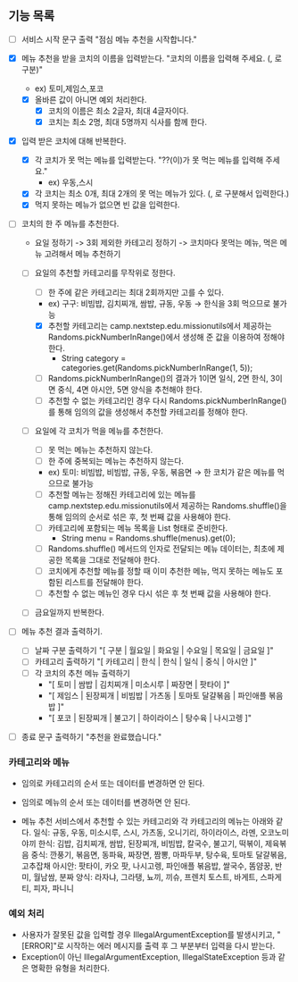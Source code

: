 ## 기능 목록

- [ ] 서비스 시작 문구 출력 "점심 메뉴 추천을 시작합니다."

- [x] 메뉴 추천을 받을 코치의 이름을 입력받는다. "코치의 이름을 입력해 주세요. (, 로 구분)"
    - ex) 토미,제임스,포코
    - [x] 올바른 값이 아니면 예외 처리한다.
        - [x] 코치의 이름은 최소 2글자, 최대 4글자이다.
        - [x] 코치는 최소 2명, 최대 5명까지 식사를 함께 한다.

- [x] 입력 받은 코치에 대해 반복한다.
    - [x] 각 코치가 못 먹는 메뉴를 입력받는다. "??(이)가 못 먹는 메뉴를 입력해 주세요."
        - ex) 우동,스시
    - [x] 각 코치는 최소 0개, 최대 2개의 못 먹는 메뉴가 있다. (, 로 구분해서 입력한다.)
    - [x] 먹지 못하는 메뉴가 없으면 빈 값을 입력한다.

- [ ] 코치의 한 주 메뉴를 추천한다.
    - 요일 정하기 -> 3회 제외한 카테고리 정하기 -> 코치마다 못먹는 메뉴, 먹은 메뉴 고려해서 메뉴 추천하기
    - [ ] 요일의 추천할 카테고리를 무작위로 정한다.
        - [ ] 한 주에 같은 카테고리는 최대 2회까지만 고를 수 있다.
        - ex) 구구: 비빔밥, 김치찌개, 쌈밥, 규동, 우동 → 한식을 3회 먹으므로 불가능

        - [x] 추천할 카테고리는 camp.nextstep.edu.missionutils에서 제공하는 Randoms.pickNumberInRange()에서 생성해 준 값을 이용하여 정해야 한다.
            - String category = categories.get(Randoms.pickNumberInRange(1, 5));
        - [ ] Randoms.pickNumberInRange()의 결과가 1이면 일식, 2면 한식, 3이면 중식, 4면 아시안, 5면 양식을 추천해야 한다.
        - [ ] 추천할 수 없는 카테고리인 경우 다시 Randoms.pickNumberInRange()를 통해 임의의 값을 생성해서 추천할 카테고리를 정해야 한다.

    - [ ] 요일에 각 코치가 먹을 메뉴를 추천한다.
        - [ ] 못 먹는 메뉴는 추천하지 않는다.
        - [ ] 한 주에 중복되는 메뉴는 추천하지 않는다.
        - ex) 토미: 비빔밥, 비빔밥, 규동, 우동, 볶음면 → 한 코치가 같은 메뉴를 먹으므로 불가능

        - [ ] 추천할 메뉴는 정해진 카테고리에 있는 메뉴를 camp.nextstep.edu.missionutils에서 제공하는 Randoms.shuffle()을 통해 임의의 순서로 섞은 후, 첫 번째 값을
          사용해야 한다.
        - [ ] 카테고리에 포함되는 메뉴 목록을 List<String> 형태로 준비한다.
            - String menu = Randoms.shuffle(menus).get(0);
        - [ ] Randoms.shuffle() 메서드의 인자로 전달되는 메뉴 데이터는, 최초에 제공한 목록을 그대로 전달해야 한다.
        - [ ] 코치에게 추천할 메뉴를 정할 때 이미 추천한 메뉴, 먹지 못하는 메뉴도 포함된 리스트를 전달해야 한다.
        - [ ] 추천할 수 없는 메뉴인 경우 다시 섞은 후 첫 번째 값을 사용해야 한다.

    - [ ] 금요일까지 반복한다.

- [ ] 메뉴 추천 결과 출력하기.
    - [ ] 날짜 구분 출력하기 "[ 구분 | 월요일 | 화요일 | 수요일 | 목요일 | 금요일 ]"
    - [ ] 카테고리 출력하기 "[ 카테고리 | 한식 | 한식 | 일식 | 중식 | 아시안 ]"
    - [ ] 각 코치의 추천 메뉴 출력하기
        - "[ 토미 | 쌈밥 | 김치찌개 | 미소시루 | 짜장면 | 팟타이 ]"
        - "[ 제임스 | 된장찌개 | 비빔밥 | 가츠동 | 토마토 달걀볶음 | 파인애플 볶음밥 ]"
        - "[ 포코 | 된장찌개 | 불고기 | 하이라이스 | 탕수육 | 나시고렝 ]"

- [ ] 종료 문구 출력하기 "추천을 완료했습니다."

### 카테고리와 메뉴

- 임의로 카테고리의 순서 또는 데이터를 변경하면 안 된다.
- 임의로 메뉴의 순서 또는 데이터를 변경하면 안 된다.

- 메뉴 추천 서비스에서 추천할 수 있는 카테고리와 각 카테고리의 메뉴는 아래와 같다.
  일식: 규동, 우동, 미소시루, 스시, 가츠동, 오니기리, 하이라이스, 라멘, 오코노미야끼
  한식: 김밥, 김치찌개, 쌈밥, 된장찌개, 비빔밥, 칼국수, 불고기, 떡볶이, 제육볶음
  중식: 깐풍기, 볶음면, 동파육, 짜장면, 짬뽕, 마파두부, 탕수육, 토마토 달걀볶음, 고추잡채
  아시안: 팟타이, 카오 팟, 나시고렝, 파인애플 볶음밥, 쌀국수, 똠얌꿍, 반미, 월남쌈, 분짜
  양식: 라자냐, 그라탱, 뇨끼, 끼슈, 프렌치 토스트, 바게트, 스파게티, 피자, 파니니

### 예외 처리

- 사용자가 잘못된 값을 입력할 경우 IllegalArgumentException를 발생시키고, "[ERROR]"로 시작하는 에러 메시지를 출력 후 그 부분부터 입력을 다시 받는다.
- Exception이 아닌 IllegalArgumentException, IllegalStateException 등과 같은 명확한 유형을 처리한다.
